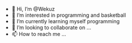- 👋 Hi, I’m @Wekuz
- 👀 I’m interested in programming and basketball
- 🌱 I’m currently learning myself programming
- 💞️ I’m looking to collaborate on ...
- 📫 How to reach me ...

<!---
Wekuz/Wekuz is a ✨ special ✨ repository because its `README.md` (this file) appears on your GitHub profile.
You can click the Preview link to take a look at your changes.
--->
